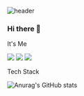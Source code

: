 ![header](https://capsule-render.vercel.app/api?type=Waving&color=auto&height=200&section=header&text=TaeSeongWon&fontSize=70)


### Hi there 👋


It's Me

<a href
   ="버튼을 눌렀을 때 이동할 링크" target="_blank"><img src="https://img.shields.io/badge/Notion-0E1128?style=plastic&logo=Notion&logoColor=#000000"/></a> <a href
   ="버튼을 눌렀을 때 이동할 링크" target="_blank"><img src="https://img.shields.io/badge/Blog-000000?style=flat&logo=Velog&logoColor=#20C997"/></a> <a href
   ="버튼을 눌렀을 때 이동할 링크" target="_blank"><img src="https://img.shields.io/badge/Blog-000000?style=flat-square&logo=Gmail&logoColor=#EA4335"/></a>

Tech Stack


![Anurag's GitHub stats](https://github-readme-stats.vercel.app/api?username=won4932&show_icons=true&theme=midnight-purple)
















<!--
**won4932/won4932** is a ✨ _special_ ✨ repository because its `README.md` (this file) appears on your GitHub profile.

Here are some ideas to get you started:

- 🔭 I’m currently working on ...
- 🌱 I’m currently learning ...
- 👯 I’m looking to collaborate on ...
- 🤔 I’m looking for help with ...
- 💬 Ask me about ...
- 📫 How to reach me: ...
- 😄 Pronouns: ...
- ⚡ Fun fact: ...
-->
